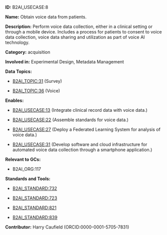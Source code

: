 **ID:** B2AI_USECASE:8

**Name:** Obtain voice data from patients.

**Description:** Perform voice data collection, either in a clinical setting or through a mobile device. Includes a process for patients to consent to voice data collection, voice data sharing and utilization as part of voice AI technology.

**Category:** acquisition

**Involved in:** Experimental Design, Metadata Management

**Data Topics:**

- [B2AI_TOPIC:31](../topics/Survey.markdown) (Survey)

- [B2AI_TOPIC:36](../topics/Voice.markdown) (Voice)

**Enables:**

- [B2AI_USECASE:13](../usecases/integrate-clinical-record-data-with-voice-data.markdown) (Integrate clinical record data with voice data.)

- [B2AI_USECASE:22](../usecases/assemble-standards-for-voice-data.markdown) (Assemble standards for voice data.)

- [B2AI_USECASE:27](../usecases/deploy-a-federated-learning-system-for-analysis-of-voice-data.markdown) (Deploy a Federated Learning System for analysis of voice data.)

- [B2AI_USECASE:31](../usecases/develop-software-and-cloud-infrastructure-for-automated-voice-data-collection-through-a-smartphone-application.markdown) (Develop software and cloud infrastructure for automated voice data collection through a smartphone application.)

**Relevant to GCs:**

- B2AI_ORG:117

**Standards and Tools:**

- [B2AI_STANDARD:732](https://b2ai.standards.synapse.org/Explore/Standard/DetailsPage?id=B2AI_STANDARD:732)

- [B2AI_STANDARD:723](https://b2ai.standards.synapse.org/Explore/Standard/DetailsPage?id=B2AI_STANDARD:723)

- [B2AI_STANDARD:821](https://b2ai.standards.synapse.org/Explore/Standard/DetailsPage?id=B2AI_STANDARD:821)

- [B2AI_STANDARD:839](https://b2ai.standards.synapse.org/Explore/Standard/DetailsPage?id=B2AI_STANDARD:839)

**Contributor:** Harry Caufield
 (ORCID:0000-0001-5705-7831)

